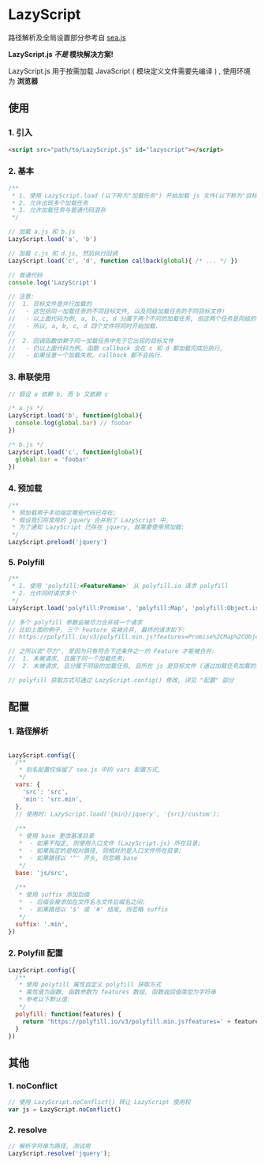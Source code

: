 # LazyScript
路径解析及全局设置部分参考自 [sea.js](https://github.com/seajs/seajs)

**LazyScript.js *不是* 模块解决方案!**

LazyScript.js 用于按需加载 JavaScript ( 模块定义文件需要先编译 ) , 使用环境为 **浏览器**


## 使用

### 1. 引入

```html
<script src="path/to/LazyScript.js" id="lazyscript"></script>
```



### 2. 基本

```javascript
/**
 * 1. 使用 LazyScript.load (以下称为"加载任务") 开始加载 js 文件(以下称为"目标文件")或 js 代码(回调函数)
 * 2. 允许出现多个加载任务
 * 3. 允许加载任务与普通代码混杂
 */

// 加载 a.js 和 b.js
LazyScript.load('a', 'b')

// 加载 c.js 和 d.js, 然后执行回调
LazyScript.load('c', 'd', function callback(global){ /* ... */ })

// 普通代码
console.log('LazyScript')

// 注意: 
//  1. 目标文件是并行加载的
//   - 这包括同一加载任务的不同目标文件, 以及同级加载任务的不同目标文件! 
//   - 以上面代码为例, a, b, c, d 分属于两个不同的加载任务, 但这两个任务是同级的, 
//   - 所以, a, b, c, d 四个文件将同时开始加载.
//     
//  2. 回调函数依赖于同一加载任务中先于它出现的目标文件
//   - 仍以上面代码为例, 函数 callback 会在 c 和 d 都加载完成后执行, 
//   - 如果任意一个加载失败, callback 都不会执行.

```



### 3. 串联使用

```javascript
// 假设 a 依赖 b, 而 b 又依赖 c

/* a.js */
LazyScript.load('b', function(global){ 
  console.log(global.bar) // foobar
})

/* b.js */
LazyScript.load('c', function(global){
  global.bar = 'foobar'
})

```



### 4. 预加载

```javascript
/**
 * 预加载用于手动指定哪些代码已存在;
 * 假设我们将常用的 jquery 合并到了 LazyScript 中,
 * 为了通知 LazyScript 已存在 jquery, 就需要使用预加载:
 */
LazyScript.preload('jquery')

```



### 5. Polyfill

```javascript
/**
 * 1. 使用 'polyfill:<FeatureName>' 从 polyfill.io 请求 polyfill
 * 2. 允许同时请求多个
 */
LazyScript.load('polyfill:Promise', 'polyfill:Map', 'polyfill:Object.is')

// 多个 polyfill 参数会被尽力合并成一个请求
// 比如上面的例子, 三个 Feature 会被合并, 最终的请求如下:
// https://polyfill.io/v3/polyfill.min.js?features=Promise%2CMap%2CObject.is

// 之所以说"尽力", 是因为只有符合下述条件之一的 Feature 才能被合并:
//  1. 未被请求, 且属于同一个加载任务;
//  2. 未被请求, 且分属于同级的加载任务, 且所在 js 是目标文件 (通过加载任务加载的);

// polyfill 获取方式可通过 LazyScript.config() 修改, 详见 "配置" 部分

```



## 配置

### 1. 路径解析

```javascript

LazyScript.config({
  /**
   * 别名配置仅保留了 sea.js 中的 vars 配置方式,
   */
  vars: {
    'src': 'src',
    'min': 'src.min',
  },
  // 使用时: LazyScript.load('{min}/jquery', '{src}/custom');
  
  /**
   * 使用 base 更改基准目录
   *  - 如果不指定, 则使用入口文件 (LazyScript.js) 所在目录;
   *  - 如果指定的是相对路径, 则相对的是入口文件所在目录;
   *  - 如果路径以 '^' 开头, 则忽略 base
   */
  base: 'js/src',
  
  /**
   * 使用 suffix 添加后缀
   *  - 后缀会被添加在文件名与文件后缀名之间;
   *  - 如果路径以 '$' 或 '#' 结尾, 则忽略 suffix
   */
  suffix: '.min',
})

```



### 2. Polyfill 配置

```javascript
LazyScript.config({
  /**
   * 使用 polyfill 属性自定义 polyfill 获取方式
   * 属性值为函数, 函数参数为 features 数组, 函数返回值类型为字符串
   * 参考以下默认值:
   */
  polyfill: function(features) {
    return 'https://polyfill.io/v3/polyfill.min.js?features=' + features.join('%2C');
  }
})
```



## 其他

### 1. noConflict

```javascript
// 使用 LazyScript.noConflict() 转让 LazyScript 使用权
var js = LazyScript.noConflict()

```



### 2. resolve

```javascript
// 解析字符串为路径, 测试用
LazyScript.resolve('jquery');

```
